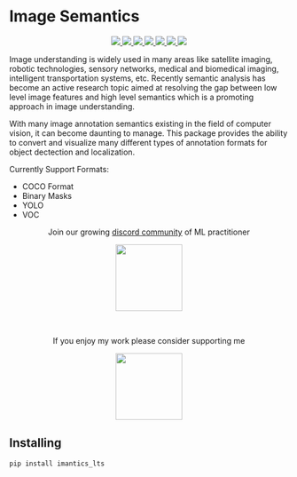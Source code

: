 # Image Semantics

<p align="center">
  <a href="/jsbroks/imantics/stargazers">
    <img src="https://img.shields.io/github/stars/jsbroks/imantics.svg">
  </a>
  <a href="/jsbroks/imantics/issues">
    <img src="https://img.shields.io/github/issues/jsbroks/imantics.svg">
  </a>
  <a href="https://tldrlegal.com/license/mit-license">
    <img src="https://img.shields.io/github/license/mashape/apistatus.svg">
  </a>
  <a href="https://travis-ci.org/jsbroks/imantics">
    <img src="https://travis-ci.org/jsbroks/imantics.svg?branch=master">
  </a>
  <a href="https://imantics.readthedocs.io/en/latest/?badge=latest">
    <img src="https://readthedocs.org/projects/imantics/badge/?version=latest">
  </a>
  <a href="https://pypi.org/project/imantics/">
    <img src="https://img.shields.io/pypi/v/imantics.svg">
  </a>
  <a href="https://pypi.org/project/imantics/">
    <img src="https://img.shields.io/pypi/dm/imantics.svg">
  </a>
</p>

Image understanding is widely used in many areas like satellite imaging, robotic technologies, sensory networks, medical and biomedical imaging, intelligent transportation systems, etc. Recently semantic analysis has become an active research topic aimed at resolving the gap between low level image features and high level semantics which is a promoting approach in image understanding.

With many image annotation semantics existing in the field of computer vision, it can become daunting to manage. This package provides the ability to convert and visualize many different types of annotation formats for object dectection and localization.

Currently Support Formats:

- COCO Format
- Binary Masks
- YOLO
- VOC


<p align="center">Join our growing <a href="https://discord.gg/4zP5Qkj">discord community</a> of ML practitioner</p>
<p align="center">
  <a href="https://discord.gg/4zP5Qkj">
    <img src="https://discord.com/assets/e4923594e694a21542a489471ecffa50.svg" width="120">
  </a>
</p>

<br />

<p align="center">If you enjoy my work please consider supporting me</p>
<p align="center">
  <a href="https://www.patreon.com/jsbroks">
    <img src="https://c5.patreon.com/external/logo/become_a_patron_button@2x.png" width="120">
  </a>
</p>

## Installing

```
pip install imantics_lts
```
